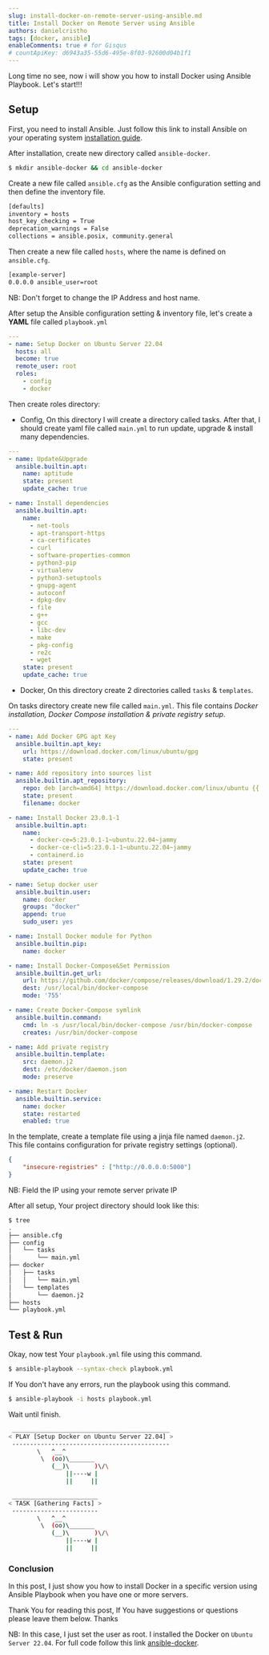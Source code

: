```yaml
---
slug: install-docker-on-remote-server-using-ansible.md
title: Install Docker on Remote Server using Ansible
authors: danielcristho
tags: [docker, ansible]
enableComments: true # for Gisqus
# countApiKey: d6943a35-55d6-495e-8f03-92600d04b1f1
---
```


Long time no see, now i will show you how to install Docker using Ansible Playbook. Let's start!!!

## Setup
First, you need to install Ansible. Just follow this link to install Ansible on your operating system [installation guide](https://docs.ansible.com/ansible/latest/installation_guide/index.html).

After installation, create new directory called `ansible-docker`.

```bash
$ mkdir ansible-docker && cd ansible-docker
```
Create a new file called `ansible.cfg` as the Ansible configuration setting and then define the inventory file.

```bash
[defaults]
inventory = hosts
host_key_checking = True
deprecation_warnings = False
collections = ansible.posix, community.general
```

Then create a new file called `hosts`, where the name is defined on `ansible.cfg`.

```bash
[example-server]
0.0.0.0 ansible_user=root
```
NB: Don't forget to change the IP Address and host name.

After setup the Ansible configuration setting & inventory file, let's create a **YAML** file called `playbook.yml`

```yaml
---
- name: Setup Docker on Ubuntu Server 22.04
  hosts: all
  become: true
  remote_user: root
  roles:
    - config
    - docker
```
Then create roles directory:
- Config, On this directory I will create a directory called tasks. After that, I should create yaml file called `main.yml` to run update, upgrade & install many dependencies.

```yml
---
- name: Update&Upgrade
  ansible.builtin.apt:
    name: aptitude
    state: present
    update_cache: true

- name: Install dependencies
  ansible.builtin.apt:
    name:
      - net-tools
      - apt-transport-https
      - ca-certificates
      - curl
      - software-properties-common
      - python3-pip
      - virtualenv
      - python3-setuptools
      - gnupg-agent
      - autoconf
      - dpkg-dev
      - file
      - g++
      - gcc
      - libc-dev
      - make
      - pkg-config
      - re2c
      - wget
    state: present
    update_cache: true
```

- Docker, On this directory create 2 directories called `tasks` & `templates`.

On tasks directory create new file called `main.yml`. This file contains *Docker installation, Docker Compose installation & private registry setup*.

```yml
---
- name: Add Docker GPG apt Key
  ansible.builtin.apt_key:
    url: https://download.docker.com/linux/ubuntu/gpg
    state: present

- name: Add repository into sources list
  ansible.builtin.apt_repository:
    repo: deb [arch=amd64] https://download.docker.com/linux/ubuntu {{ ansible_lsb.codename }} stable
    state: present
    filename: docker

- name: Install Docker 23.0.1-1
  ansible.builtin.apt:
    name:
      - docker-ce=5:23.0.1-1~ubuntu.22.04~jammy
      - docker-ce-cli=5:23.0.1-1~ubuntu.22.04~jammy
      - containerd.io
    state: present
    update_cache: true

- name: Setup docker user
  ansible.builtin.user:
    name: docker
    groups: "docker"
    append: true
    sudo_user: yes

- name: Install Docker module for Python
  ansible.builtin.pip:
    name: docker

- name: Install Docker-Compose&Set Permission
  ansible.builtin.get_url:
    url: https://github.com/docker/compose/releases/download/1.29.2/docker-compose-Linux-x86_64
    dest: /usr/local/bin/docker-compose
    mode: '755'

- name: Create Docker-Compose symlink
  ansible.builtin.command:
    cmd: ln -s /usr/local/bin/docker-compose /usr/bin/docker-compose
    creates: /usr/bin/docker-compose

- name: Add private registry
  ansible.builtin.template:
    src: daemon.j2
    dest: /etc/docker/daemon.json
    mode: preserve

- name: Restart Docker
  ansible.builtin.service:
    name: docker
    state: restarted
    enabled: true
```
In the template, create a template file using a jinja file named `daemon.j2`. This file contains configuration for private registry settings (optional).
```json
{
    "insecure-registries" : ["http://0.0.0.0:5000"]
}
```
NB: Field the IP using your remote server private IP

After all setup, Your project directory should look like this:
```bash
$ tree
.
├── ansible.cfg
├── config
│   └── tasks
│       └── main.yml
├── docker
│   ├── tasks
│   │   └── main.yml
│   └── templates
│       └── daemon.j2
├── hosts
└── playbook.yml
```

## Test & Run
Okay, now test Your `playbook.yml` file using this command.
```bash
$ ansible-playbook --syntax-check playbook.yml
```
If You don't have any errors, run the playbook using this command.

```bash
$ ansible-playbook -i hosts playbook.yml
```

Wait until finish.

```bash
 ____________________________________________
< PLAY [Setup Docker on Ubuntu Server 22.04] >
 --------------------------------------------
        \   ^__^
         \  (oo)\_______
            (__)\       )\/\
                ||----w |
                ||     ||

 ________________________
< TASK [Gathering Facts] >
 ------------------------
        \   ^__^
         \  (oo)\_______
            (__)\       )\/\
                ||----w |
                ||     ||

```

### Conclusion
In this post, I just show you how to install Docker in a specific version using Ansible Playbook when you have one or more servers.

Thank You for reading this post, If You have suggestions or questions please leave them below. Thanks

NB: In this case, I just set the user as root. I installed the Docker on `Ubuntu Server 22.04`. For full code follow this link [ansible-docker](https://github.com/danielcristho/ansible-stuff/tree/main/ansible-docker).